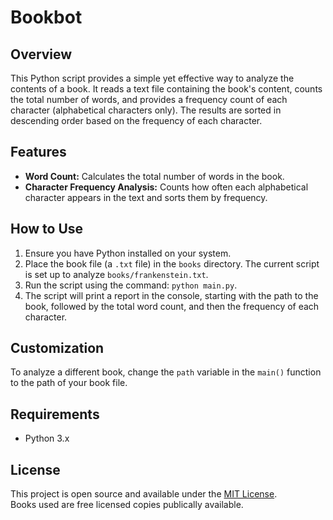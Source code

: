 # Bookbot

## Overview
This Python script provides a simple yet effective way to analyze the contents of a book. It reads a text file containing the book's content, counts the total number of words, and provides a frequency count of each character (alphabetical characters only). The results are sorted in descending order based on the frequency of each character.

## Features
- **Word Count:** Calculates the total number of words in the book.
- **Character Frequency Analysis:** Counts how often each alphabetical character appears in the text and sorts them by frequency.

## How to Use
1. Ensure you have Python installed on your system.
2. Place the book file (a `.txt` file) in the `books` directory. The current script is set up to analyze `books/frankenstein.txt`.
3. Run the script using the command: `python main.py`.
4. The script will print a report in the console, starting with the path to the book, followed by the total word count, and then the frequency of each character.

## Customization
To analyze a different book, change the `path` variable in the `main()` function to the path of your book file.

## Requirements
- Python 3.x

## License
This project is open source and available under the [MIT License](LICENSE).  
Books used are free licensed copies publically available.